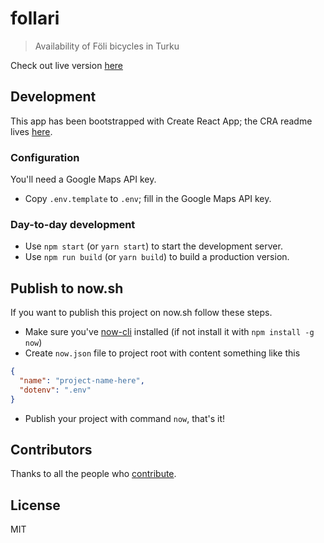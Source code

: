 # follari

> Availability of Föli bicycles in Turku

Check out live version [here](https://follari.kans.io/)

## Development

This app has been bootstrapped with Create React App; the CRA readme
lives [here][cra-readme].

### Configuration

You'll need a Google Maps API key.

- Copy `.env.template` to `.env`; fill in the Google Maps API key.

### Day-to-day development

- Use `npm start` (or `yarn start`) to start the development server.
- Use `npm run build` (or `yarn build`) to build a production version.

## Publish to now.sh

If you want to publish this project on now.sh follow these steps.

- Make sure you've [now-cli](https://github.com/zeit/now-cli) installed (if not install it with `npm install -g now`)
- Create `now.json` file to project root with content something like this

```json
{
  "name": "project-name-here",
  "dotenv": ".env"
}
```

- Publish your project with command `now`, that's it!

## Contributors

Thanks to all the people who [contribute][contributors].

## License

MIT

[contributors]: https://github.com/valstu/follari/graphs/contributors
[cra-readme]: https://github.com/facebook/create-react-app/blob/dfbc71ce2ae07547a8544cce14a1a23fac99e071/packages/react-scripts/template/README.md
